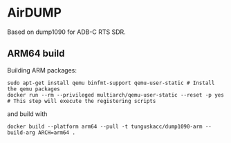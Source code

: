 # AirDUMP
 
Based on dump1090 for ADB-C RTS SDR.

## ARM64 build

Building ARM packages:

```
sudo apt-get install qemu binfmt-support qemu-user-static # Install the qemu packages
docker run --rm --privileged multiarch/qemu-user-static --reset -p yes # This step will execute the registering scripts
```

and build with

```
docker build --platform arm64 --pull -t tunguskacc/dump1090-arm --build-arg ARCH=arm64 .
```


